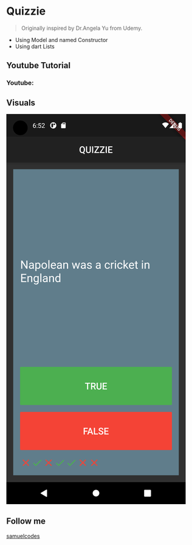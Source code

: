 # Quizzie

> Originally inspired by Dr.Angela Yu from Udemy. 
- Using Model and named Constructor 
- Using dart Lists

## Youtube Tutorial
### Youtube: 

## Visuals

![](images/image.png)

## Follow me 
[samuelcodes](https://www.instagram.com/samuelcodes)